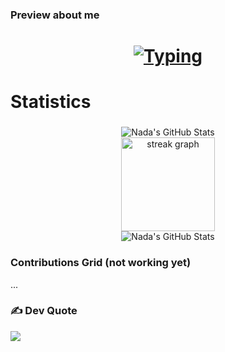 ###

### Preview about me

<h1 align= "center">
    <a href="https://git.io/typing-svg"><img src="https://readme-typing-svg.demolab.com?font=Courgette&size=25&duration=3000&pause=1000&background=000000&color=ffb3d9&center=true&vCenter=true&width=800&lines=Hello World, I'm Nada Medhat;Computer Science Student, 4th Year;I like learning new technologies;And I'm looking for internships; Thank You For viewing My Profile" alt="Typing" /></a>
</h1>

###

# Statistics

###

<div style="display: inline_block;" align="center">
    <img alt="Nada's GitHub Stats" src="https://github-readme-stats-lake-seven-36.vercel.app/api?username=nadamedhat27&show_icons=true&theme=dark&hide_border=true">
    <br>
    <img src="https://streak-stats.demolab.com?user=nadamedhat27&locale=en&mode=daily&theme=dark&hide_border=true&border_radius=5&order=3" height="150" alt="streak graph"  />
    <br>
    <img alt="Nada's GitHub Stats" src="https://github-readme-stats-lake-seven-36.vercel.app/api/top-langs?username=nadamedhat27&show_icons=true&theme=dark&hide_border=true&layout=compact">
</div>

###

### Contributions Grid (not working yet)

...



### ✍️ Dev Quote
![](https://quotes-github-readme.vercel.app/api?type=horizontal&theme=dark)

